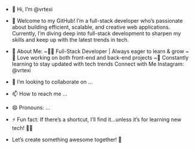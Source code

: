 - 👋 Hi, I’m @vrtexi
- 👀 Welcome to my GitHub! I’m a full-stack developer who’s passionate about building efficient, scalable, and creative web applications. Currently, I’m diving deep into full-stack development to sharpen my skills       and keep up with the latest trends in tech.
- 🌱 About Me:
  ~👨‍💻 Full-Stack Developer | Always eager to learn & grow
  ~🔧 Love working on both front-end and back-end projects
  ~🌱 Constantly learning to stay updated with tech trends
      Connect with Me
      Instagram: @vrtexi

- 💞️ I’m looking to collaborate on ...
- 📫 How to reach me ...
- 😄 Pronouns: ...
- ⚡ Fun fact: If there’s a shortcut, I’ll find it…unless it’s for learning new tech! 👨‍💻

- Let’s create something awesome together! 🚀

<!---
vrtexi/vrtexi is a ✨ special ✨ repository because its `README.md` (this file) appears on your GitHub profile.
You can click the Preview link to take a look at your changes.
--->
